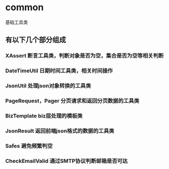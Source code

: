 # common
基础工具类
## 有以下几个部分组成
### XAssert 断言工具类，判断对象是否为空，集合是否为空等相关判断
### DateTimeUtil 日期时间工具类，相关时间操作
### JsonUtil 处理json对象转换的工具类
### PageRequest，Pager 分页请求和返回分页数据的工具类
### BizTemplate biz层处理的模板类
### JsonResult 返回前端json格式的数据的工具类
### Safes 避免频繁判空
### CheckEmailValid 通过SMTP协议判断邮箱是否可达
